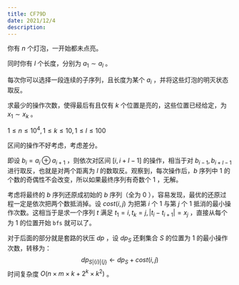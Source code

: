```yaml
---
title: CF79D
date: 2021/12/4
description: 　
---
```


你有 $n$ 个灯泡，一开始都未点亮。

同时你有 $l$ 个长度，分别为 $a_1 \sim a_l$ 。

每次你可以选择一段连续的子序列，且长度为某个 $a_i$ ，并将这些灯泡的明灭状态取反。

求最少的操作次数，使得最后有且仅有 $k$ 个位置是亮的，这些位置已经给定，为 $x_1 \sim x_k$ 。

$1\leq n\leq 10^4,1\leq k\leq 10,1\leq l\leq 100$

区间的操作不好考虑，考虑差分。

即设 $b_i=a_i \oplus a_{i+1}$ ，则依次对区间 $[i,i+l-1]$ 的操作，相当于对 $b_{i-1},b_{i+l-1}$ 进行取反，也就是对两个距离为 $l$ 的数取反。观察到，每次操作后，$b$ 序列中 $1$ 的个数的奇偶性不会改变，所以如果最终序列有奇数个 $1$ ，无解。

考虑将最终的 $b$ 序列还原成初始的 $b$ 序列（全为 $0$ ），容易发现，最优的还原过程一定是依次把两个数抵消掉。设 $cost(i,j)$ 为把第 $i$ 个 $1$ 与第 $j$ 个 $1$ 抵消的最小操作次数。这相当于是求一个序列 $t$ 满足 $t_1=i,t_k=j,|t_i-t_{i+1}|=x_j$ ，直接从每个为 $1$ 的位置开始 `bfs` 就可以了。

对于后面的部分就是套路的状压 $dp$ ，设 $dp_S$ 还剩集合 $S$ 的位置为 $1$ 的最小操作次数，转移为：
$$
dp_{S|\{i\}|\{j\}}\leftarrow dp_{S}+cost(i,j)
$$
时间复杂度 $O(n\times m\times k+2^k\times k^2)$ 。